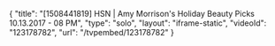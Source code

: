 {
    "title": "[1508441819] HSN | Amy Morrison's Holiday Beauty Picks 10.13.2017 - 08 PM",
    "type": "solo",
    "layout": "iframe-static",
    "videoId": "123178782",
    "url": "\/tvpembed\/123178782"
}